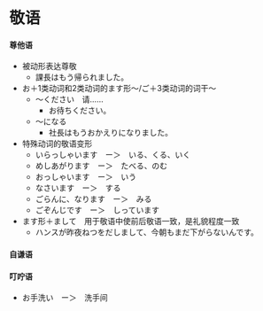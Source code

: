 # 敬语
#### 尊他语
- 被动形表达尊敬
  - 課長はもう帰られました。
- お＋1类动词和2类动词的ます形～/ご＋3类动词的词干～
	- ～ください　请……
		- お待ちください。
	- ～になる
		- 社長はもうおかえりになりました。
- 特殊动词的敬语变形
	- いらっしゃいます　ー＞　いる、くる、いく
	- めしあがります　ー＞　たべる、のむ
	- おっしゃいます　ー＞　いう
	- なさいます　ー＞　する
	- ごらんに、なります　ー＞　みる
	- ごぞんじです　ー＞　しっています
- ます形＋まして　用于敬语中使前后敬语一致，是礼貌程度一致
	- ハンスが昨夜ねつをだしまして、今朝もまだ下がらないんです。
#### 自谦语
#### 叮咛语
- お手洗い　ー＞　洗手间